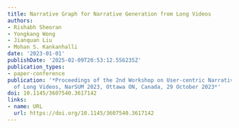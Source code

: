 ```yaml
---
title: Narrative Graph for Narrative Generation from Long Videos
authors:
- Rishabh Sheoran
- Yongkang Wong
- Jianquan Liu
- Mohan S. Kankanhalli
date: '2023-01-01'
publishDate: '2025-02-09T20:53:12.556235Z'
publication_types:
- paper-conference
publication: '*Proceedings of the 2nd Workshop on User-centric Narrative Summarization
  of Long Videos, NarSUM 2023, Ottawa ON, Canada, 29 October 2023*'
doi: 10.1145/3607540.3617142
links:
- name: URL
  url: https://doi.org/10.1145/3607540.3617142
---
```

